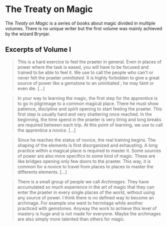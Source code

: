 # The Treaty on Magic
The _Treaty on Magic_ is a series of books about magic divided in multiple volumes. There is no unique writer but the first volume was mainly achieved by the wizard Brynjar.

## Excerpts of Volume I
> This is a hard exercice to feel the praeter in general. Even in places of power where the task is eased, you will have to be focused and trained to be able to feel it. We use to call the people who can't or never felt the praeter _uninitiated_. It is highly forbidden to give a great source of power like a gemstone to an uninitiated ; he may faint or even die. [...]

> In your way to learning the magic, the first step for the apprentice is to go in pilgrimage to a common magical place. There he must show patience, discipline and spirit opening to start feeling the praeter. This first step is usually hard and very shattering once reached. In the beginning, the time spend in the praeter is very tiring and long breaks are required between each trip. At this point of learning, we use to call the apprentice a _novice_. [...]

> Since he reaches the status of novice, the real training begins. The shaping of the elements is first disorganized and exhausting. A long practice within a magical place is required to master it. Some sources of power are also more specifics to some kind of magic. These are like bridges opening only few doors to the praeter. This way, it is common for a novice to travel from places to places to master the differents elements. [...]

> There is a small group of people we call _Archmages_. They have accumulated so much experience in the art of magic that they can enter the praeter in every single places of the world, without using any source of power.
I think there is no defined way to become an archmage. For example one went to hermitage while another practiced with gemstones. Anyway the work to achieve this level of mastery is huge and is not made for everyone. Maybe the archmages are also simply more talented than others for magic.
